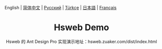 English | [简体中文](./README.zh-CN.md) | [Русский](./README.ru-RU.md) | [Türkçe](./README.tr-TR.md) | [日本語](./README.ja-JP.md) | [Français](./README.fr-FR.md)

<h1 align="center">Hsweb Demo</h1>

<div align="center">

Hsweb 的 Ant Design Pro 实现演示地址：hsweb.zuaker.com/dist/index.html
